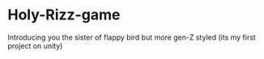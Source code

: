 # Holy-Rizz-game
Introducing you the sister of flappy bird but more gen-Z styled (its my first project on unity)
